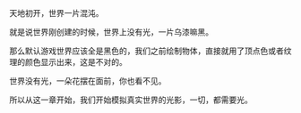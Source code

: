 天地初开，世界一片混沌。

就是说世界刚创建的时候，世界上没有光，一片乌漆嘛黑。

那么默认游戏世界应该全是黑色的，我们之前绘制物体，直接就用了顶点色或者纹理的颜色显示出来，这是不对的。

世界没有光，一朵花摆在面前，你也看不见。

所以从这一章开始，我们开始模拟真实世界的光影，一切，都需要光。